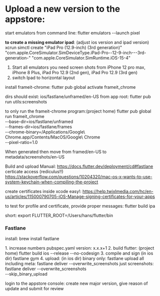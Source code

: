 # Upload a new version to the appstore:

start emulators from command line:
flutter emulators --launch pixel

<b>to create a missing emulator ipad</b>: (adjust ios version and ipad version)
xcrun simctl create "iPad Pro (12.9-inch) (3rd generation)" "com.apple.CoreSimulator.SimDeviceType.iPad-Pro--12-9-inch---3rd-generation-" "com.apple.CoreSimulator.SimRuntime.iOS-15-4"

1. Start all emulators you need screen shots from
    iPhone 12 pro max, iPhone 8 Plus, iPad Pro 12.9 (2nd gen), iPad Pro 12.9 (3rd gen)
2. switch Ipad to horizontal layout

install frameit-chrome:
flutter pub global activate frameit_chrome

dirs should exist: ios/fastlane/unframed/en-US
from app root: flutter pub run utils:screenshots

to only run the frameit-chrome program:(project home)
flutter pub global run frameit_chrome \
        --base-dir=ios/fastlane/unframed \
        --frames-dir=ios/fastlane/frames \
        --chrome-binary=/Applications/Google\ Chrome.app/Contents/MacOS/Google\ Chrome \
        --pixel-ratio=1.0


When generated then move from framed/en-US to metadata/screenshots/en-US

Build and upload Manual:
    https://docs.flutter.dev/deployment/cd#fastlane
certicate access (rediculus!!)    
    https://stackoverflow.com/questions/10204320/mac-os-x-wants-to-use-system-keychain-when-compiling-the-project

create certificates inside xcode easy!:
    https://help.twixlmedia.com/hc/en-us/articles/115000790705-iOS-Manage-signing-certificates-for-your-apps

to test for profile and certificate, provide proper messages:
    flutter build ipa

short:
export FLUTTER_ROOT=/Users/hans/flutter/bin


### Fastlane
install: brew install fastlane

1. increase numbers pubspec.yaml version: x.x.x+1
2. build flutter: (project home)
    flutter build ios --release --no-codesign
3. compile and sign (in ios dir)
    fastlane gym
4. upload: (in ios dir)
    binary only: fastlane upload
    all including meta: fastlane deliver --overwrite_screenshots 
    just screenshots: fastlane deliver --overwrite_screenshots \
                         --skip_binary_upload

login to the appstore console:
create new major version, give reason of update and submit for review
